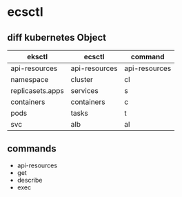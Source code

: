 # ecsctl

## diff kubernetes Object

| eksctl | ecsctl | command |
|----------|----------|----------|
|   api-resources  |   api-resources  | api-resources |
|   namespace  |   cluster  |   cl |
|   replicasets.apps  |   services  |   s  |
|   containers  |   containers  |   c  |
|   pods  |   tasks  |   t  |
|   svc   |   alb  |   al  |

## commands

- api-resources
- get
- describe
- exec

